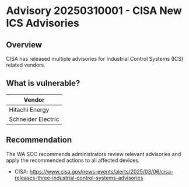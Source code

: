 # Advisory 20250310001 - CISA New ICS Advisories

## Overview

CISA has released multiple advisories for Industrial Control Systems (ICS) related vendors.

## What is vulnerable?

| Vendor  |
| ------- |
| Hitachi Energy |
| Schneider Electric|

## Recommendation

The WA SOC recommends administrators review relevant advisories and apply the recommended actions to all affected devices.

- CISA: <https://www.cisa.gov/news-events/alerts/2025/03/06/cisa-releases-three-industrial-control-systems-advisories>

